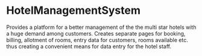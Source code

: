 # HotelManagementSystem
Provides a platform for a better management of the the multi star hotels with a huge demand among customers. Creates separate pages for  booking, billing, allotment of rooms, entry data for customers, rooms available etc. thus creating a convenient means for data entry for the hotel staff.
